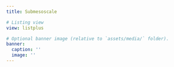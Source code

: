 ```yaml
---
title: Submesoscale

# Listing view
view: listplus

# Optional banner image (relative to `assets/media/` folder).
banner:
  caption: ''
  image: ''
---
```

